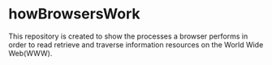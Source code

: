 # howBrowsersWork
This repository is created to show the processes a browser performs in order to read retrieve and traverse information resources on the World Wide Web(WWW).

